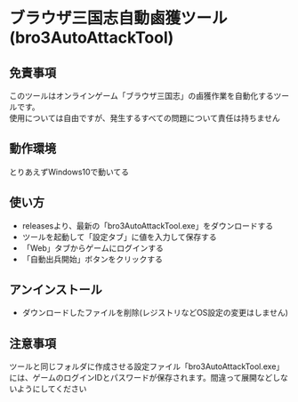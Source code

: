 # ブラウザ三国志自動鹵獲ツール(bro3AutoAttackTool)
## 免責事項
このツールはオンラインゲーム「ブラウザ三国志」の鹵獲作業を自動化するツールです。<br>
使用については自由ですが、発生するすべての問題について責任は持ちません

## 動作環境
とりあえずWindows10で動いてる

## 使い方
- releasesより、最新の「bro3AutoAttackTool.exe」をダウンロードする
- ツールを起動して「設定タブ」に値を入力して保存する
- 「Web」タブからゲームにログインする
- 「自動出兵開始」ボタンをクリックする

## アンインストール
- ダウンロードしたファイルを削除(レジストリなどOS設定の変更はしません)

## 注意事項
ツールと同じフォルダに作成させる設定ファイル「bro3AutoAttackTool.exe」には、ゲームのログインIDとパスワードが保存されます。間違って展開などしないようにしてください
